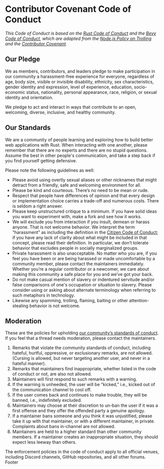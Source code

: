 # Contributor Covenant Code of Conduct

_This Code of Conduct is based on the [Rust Code of Conduct](https://www.rust-lang.org/policies/code-of-conduct)
and the [Bevy Code of Conduct](https://raw.githubusercontent.com/bevyengine/bevy/main/CODE_OF_CONDUCT.md),
which are adapted from the [Node.js Policy on Trolling](http://blog.izs.me/post/30036893703/policy-on-trolling) 
and the [Contributor Covenant](https://www.contributor-covenant.org)._

## Our Pledge

We as members, contributors, and leaders pledge to make participation in our
community a harassment-free experience for everyone, regardless of age, body
size, visible or invisible disability, ethnicity, sex characteristics, gender
identity and expression, level of experience, education, socio-economic status,
nationality, personal appearance, race, religion, or sexual identity
and orientation.

We pledge to act and interact in ways that contribute to an open, welcoming,
diverse, inclusive, and healthy community.

## Our Standards

We are a community of people learning and exploring how to build better web applications
with Rust. When interacting with one another, please remember that there are no experts and there are
no stupid questions. Assume the best in other people's communication, and take a step back if
you find yourself getting defensive.

Please note the following guidelines as well:

* Please avoid using overtly sexual aliases or other nicknames that might detract from a friendly, safe and welcoming environment for all.
* Please be kind and courteous. There’s no need to be mean or rude.
* Respect that people have differences of opinion and that every design or implementation choice carries a trade-off and numerous costs. There is seldom a right answer.
* Please keep unstructured critique to a minimum. If you have solid ideas you want to experiment with, make a fork and see how it works.
* We will exclude you from interaction if you insult, demean or harass anyone. That is not welcome behavior. We interpret the term “harassment” as including the definition in the [Citizen Code of Conduct](https://github.com/stumpsyn/policies/blob/master/citizen_code_of_conduct.md); if you have any lack of clarity about what might be included in that concept, please read their definition. In particular, we don’t tolerate behavior that excludes people in socially marginalized groups.
* Private harassment is also unacceptable. No matter who you are, if you feel you have been or are being harassed or made uncomfortable by a community member, please contact the maintainers immediately. Whether you’re a regular contributor or a newcomer, we care about making this community a safe place for you and we’ve got your back.
* Do not make casual mention of slavery or indentured servitude and/or false comparisons of one's occupation or situation to slavery. Please consider using or asking about alternate terminology when referring to such metaphors in technology.
* Likewise any spamming, trolling, flaming, baiting or other attention-stealing behavior is not welcome.

## Moderation

These are the policies for upholding [our community’s standards of conduct](#our-standards). If you feel that a thread needs moderation, please contact the maintainers.

1. Remarks that violate the community standards of conduct, including hateful, hurtful, oppressive, or exclusionary remarks, are not allowed. (Cursing is allowed, but never targeting another user, and never in a hateful manner).
2. Remarks that maintainers find inappropriate, whether listed in the code of conduct or not, are also not allowed.
3. Maintainers will first respond to such remarks with a warning.
4. If the warning is unheeded, the user will be “kicked,” i.e., kicked out of the communication channel to cool off.
5. If the user comes back and continues to make trouble, they will be banned, i.e., indefinitely excluded.
6. Maintainers may choose at their discretion to un-ban the user if it was a first offense and they offer the offended party a genuine apology.
7. If a maintainer bans someone and you think it was unjustified, please take it up with that maintainer, or with a different maintainer, in private. Complaints about bans in-channel are not allowed.
8. Maintainers are held to a higher standard than other community members. If a maintainer creates an inappropriate situation, they should expect less leeway than others.

The enforcement policies in the code of conduct apply to all official venues, including Discord channels, GitHub repositories, and all other forums.
Footer